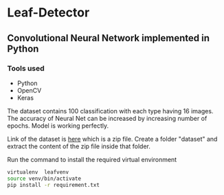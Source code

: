 # Leaf-Detector
## Convolutional Neural Network implemented in Python
### Tools used
- Python
- OpenCV
- Keras

The dataset contains 100 classification with each type having 16 images. The accuracy of Neural Net can be increased by increasing number of epochs. Model is working perfectly.

Link of the dataset is [here](https://archive.ics.uci.edu/ml/machine-learning-databases/00241/100%20leaves%20plant%20species.zip) which is a zip file. Create a folder "dataset" and extract the content of the zip file inside that folder.

Run the command to install the required virtual environment
```sh
virtualenv  leafvenv
source venv/bin/activate
pip install -r requirement.txt
```